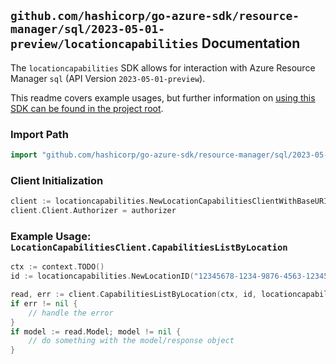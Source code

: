
## `github.com/hashicorp/go-azure-sdk/resource-manager/sql/2023-05-01-preview/locationcapabilities` Documentation

The `locationcapabilities` SDK allows for interaction with Azure Resource Manager `sql` (API Version `2023-05-01-preview`).

This readme covers example usages, but further information on [using this SDK can be found in the project root](https://github.com/hashicorp/go-azure-sdk/tree/main/docs).

### Import Path

```go
import "github.com/hashicorp/go-azure-sdk/resource-manager/sql/2023-05-01-preview/locationcapabilities"
```


### Client Initialization

```go
client := locationcapabilities.NewLocationCapabilitiesClientWithBaseURI("https://management.azure.com")
client.Client.Authorizer = authorizer
```


### Example Usage: `LocationCapabilitiesClient.CapabilitiesListByLocation`

```go
ctx := context.TODO()
id := locationcapabilities.NewLocationID("12345678-1234-9876-4563-123456789012", "locationName")

read, err := client.CapabilitiesListByLocation(ctx, id, locationcapabilities.DefaultCapabilitiesListByLocationOperationOptions())
if err != nil {
	// handle the error
}
if model := read.Model; model != nil {
	// do something with the model/response object
}
```
